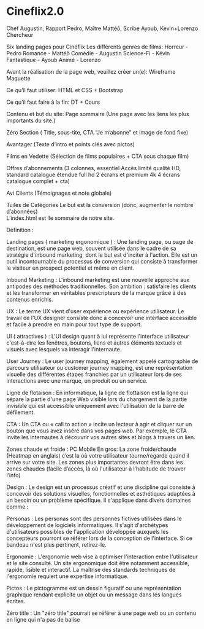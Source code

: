 # Cineflix2.0

Chef Augustin, Rapport Pedro, Maître Mattéõ, Scribe Ayoub, Kevin+Lorenzo Chercheur 

Six landing pages pour Cinéflix
Les différents genres de films: 
Horreur - Pedro
Romance - Mattéõ 
Comédie - Augustin
Science-Fi - Kévin
Fantastique - Ayoub
Animé - Lorenzo

Avant la réalisation de la page web, veuillez créer un(e):
Wireframe
Maquette

Ce qu’il faut utiliser: 
HTML et CSS + Bootstrap

Ce qu’il faut faire à la fin:
DT + Cours

Contenu et but du site: 
Page sommaire (Une page avec les liens les plus importants du site.)

Zéro Section ( Title, sous-tite, CTA “Je m’abonne” et image de fond fixe)
 
Avantager (Texte d’intro et points clés avec pictos)

Films en Vedette (Sélection de films populaires + CTA sous chaque film)

Offres d’abonnements (3 colonnes, essentiel Accès limité qualité HD, standard catalogue étendue full hd 2 écrans et premium 4k 4 écrans catalogue complet + cta)

Avi Clients (Témoignages et note globale)

Tuiles de Catégories
Le but est la conversion (donc, augmenter le nombre d’abonnées)  
L’index.html est lle sommaire de notre site.











Définition :

Landing pages ( marketing ergonomique ) : 
Une landing page, ou page de destination, est une page web, souvent utilisée dans le cadre de sa stratégie d'inbound marketing, dont le but est d'inciter à l'action. Elle est un outil incontournable du processus de conversion qui consiste à transformer le visiteur en prospect potentiel et même en client.

Inbound Marketing : 
L'inbound marketing est une nouvelle approche aux antipodes des méthodes traditionnelles. Son ambition : satisfaire les clients et les transformer en véritables prescripteurs de la marque grâce à des contenus enrichis.

UX : 
Le terme UX vient d'user expérience ou expérience utilisateur. Le travail de l'UX designer consiste donc à concevoir une interface accessible et facile à prendre en main pour tout type de support.

UI ( attractives ) : 
L'UI design quant à lui représente l'interface utilisateur c'est-à-dire les fenêtres, boutons, liens et autres éléments textuels et visuels avec lesquels va interagir l'internaute.

User Journey :
Le user journey mapping, également appelé cartographie de parcours utilisateur ou customer journey mapping, est une représentation visuelle des différentes étapes franchies par un utilisateur lors de ses interactions avec une marque, un produit ou un service.

Ligne de flotaison :
En informatique, la ligne de flottaison est la ligne qui sépare la partie d'une page Web visible lors du chargement de la partie invisible qui est accessible uniquement avec l'utilisation de la barre de défilement.

CTA :
Un CTA ou « call to action » incite un lecteur à agir et cliquer sur un bouton que vous avez inséré dans vos pages web. Par exemple, le CTA invite les internautes à découvrir vos autres sites et blogs à travers un lien.

Zones chaude et froide : PC Mobile
En gros: La zone froide/chaude (Heatmap en anglais) c’est la où votre utilisateur tourne/regarde quand il arrive sur votre site. Les zones plus importantes devront être dans les zones chaudes (facile d’accès, là où l'utilisateur à l’habitude de trouver l’info)

Design : 
Le design est un processus créatif et une discipline qui consiste à concevoir des solutions visuelles, fonctionnelles et esthétiques adaptées à un besoin ou un problème spécifique. Il s'applique dans divers domaines comme :

Personas : 
Les personas sont des personnes fictives utilisées dans le développement de logiciels informatiques. Il s'agit d'archétypes d'utilisateurs possibles de l'application développée auxquels les concepteurs pourront se référer lors de la conception de l'interface. Si ce bandeau n'est plus pertinent, retirez-le.




Ergonomie :
L'ergonomie web vise à optimiser l'interaction entre l'utilisateur et le site consulté. Un site ergonomique doit être notamment accessible, rapide, lisible et interactif. La maîtrise des standards techniques de l'ergonomie requiert une expertise informatique.

Pictos : Le pictogramme est un dessin figuratif ou une représentation graphique rendant explicite un objet ou un message dans les langues écrites. 


Zéro title : Un "zéro title" pourrait se référer à une page web ou un contenu en ligne qui n'a pas de balise <title> définie. La balise <title> est essentielle pour le référencement, car elle détermine le titre affiché dans les résultats de recherche et dans l'onglet du navigateur. Si une page n'a pas de titre, cela pourrait être désigné par un "zéro title", signifiant qu'il manque un titre ou que le titre est nul

Section zéro : En SEO (référencement), la section zéro désigne l'extrait en vedette (ou "featured snippet") qui apparaît tout en haut des résultats de recherche Google, avant même les résultats organiques classiques. Ce bloc fournit directement une réponse à la question posée, sans que l'utilisateur ait besoin de cliquer sur un lien.
Par exemple, si vous cherchez "Qui est le président de la France ?", Google peut afficher une réponse sous forme de texte extrait d'une page web, juste au-dessus des autres résultats. Cette position est appelée la section zéro car elle est au tout début de la page des résultats.

